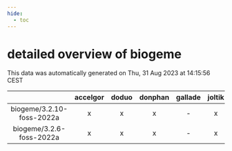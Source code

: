 ```yaml
---
hide:
  - toc
---
```


detailed overview of biogeme
============================


This data was automatically generated on Thu, 31 Aug 2023 at 14:15:56 CEST  

| |accelgor|doduo|donphan|gallade|joltik|skitty|swalot|victini|
| :---: | :---: | :---: | :---: | :---: | :---: | :---: | :---: | :---: |
|biogeme/3.2.10-foss-2022a|x|x|x|-|x|x|x|x|
|biogeme/3.2.6-foss-2022a|x|x|x|-|x|x|x|x|
